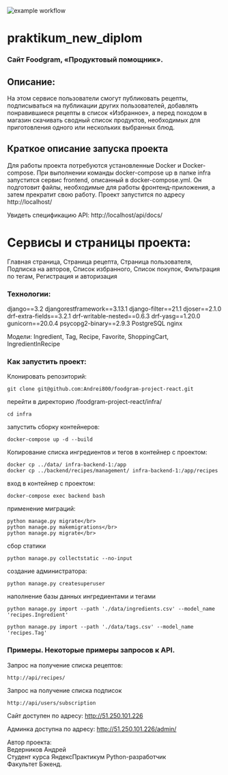![example workflow](https://github.com/ArapatSunny/foodgram-project-react/actions/workflows/main.yml/badge.svg)

# praktikum_new_diplom

### Сайт Foodgram, «Продуктовый помощник».
## Описание:
На этом сервисе пользователи смогут публиковать рецепты, подписываться на публикации других пользователей, добавлять понравившиеся рецепты в список «Избранное», а перед походом в магазин скачивать сводный список продуктов, необходимых для приготовления одного или нескольких выбранных блюд.

## Краткое описание запуска проекта
Для работы проекта потребуются установленные Docker и Docker-compose.
При выполнении команды docker-compose up в папке infra запустится сервис frontend, описанный в docker-compose.yml. Он подготовит файлы, необходимые для работы фронтенд-приложения, а затем прекратит свою работу.
Проект запустится по адресу http://localhost/

Увидеть спецификацию API: http://localhost/api/docs/

# Сервисы и страницы проекта:
Главная страница, Страница рецепта, Страница пользователя, Подписка на авторов, Список избранного, Список покупок, Фильтрация по тегам, Регистрация и авторизация

### Технологии:
django==3.2
djangorestframework==3.13.1
django-filter==21.1
djoser==2.1.0
drf-extra-fields==3.2.1
drf-writable-nested==0.6.3
drf-yasg==1.20.0
gunicorn==20.0.4
psycopg2-binary==2.9.3
PostgreSQL
nginx

Модели: Ingredient, Tag, Recipe, Favorite, ShoppingCart, IngredientInRecipe


### Как запустить проект:
Клонировать репозиторий:

```
git clone git@github.com:Andrei800/foodgram-project-react.git
```
перейти в директорию /foodgram-project-react/infra/
```
cd infra
```
запустить сборку контейнеров:
```
docker-compose up -d --build
```
Копирование списка ингредиентов и тегов в контейнер с проектом:
```
docker cp ../data/ infra-backend-1:/app
docker cp ../backend/recipes/management/ infra-backend-1:/app/recipes
```
вход в контейнер с проектом:
```
docker-compose exec backend bash
```
применение миграций:
```
python manage.py migrate</br>
python manage.py makemigrations</br>
python manage.py migrate</br>

```
сбор статики
```
python manage.py collectstatic --no-input
```
создание администратора:
```
python manage.py createsuperuser
```
наполнение базы данных ингредиентами и тегами
```
python manage.py import --path './data/ingredients.csv' --model_name 'recipes.Ingredient'
```
```
python manage.py import --path './data/tags.csv' --model_name 'recipes.Tag'
```


### Примеры. Некоторые примеры запросов к API.

Запрос на получение списка рецептов:
```
http://api/recipes/
```
Запрос на получение списка подписок
```
http://api/users/subscription
```

Сайт доступен по адресу: http://51.250.101.226

Админка доступна по адресу: http://51.250.101.226/admin/


Автор проекта:<br/>
Ведерников Андрей<br/>
Студент курса ЯндексПрактикум Python-разработчик<br/>
Факультет Бэкенд.<br/>
